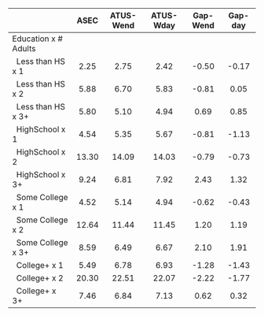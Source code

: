 
|                      |         ASEC |    ATUS-Wend |    ATUS-Wday |     Gap-Wend |      Gap-day |
| -------------------- | :----------: | :----------: | :----------: | :----------: | :----------: |
| Education x # Adults |              |              |              |              |              |
| &nbsp;&nbsp;Less than HS x 1 |         2.25 |         2.75 |         2.42 |        -0.50 |        -0.17 |
| &nbsp;&nbsp;Less than HS x 2 |         5.88 |         6.70 |         5.83 |        -0.81 |         0.05 |
| &nbsp;&nbsp;Less than HS x 3+ |         5.80 |         5.10 |         4.94 |         0.69 |         0.85 |
| &nbsp;&nbsp;HighSchool x 1 |         4.54 |         5.35 |         5.67 |        -0.81 |        -1.13 |
| &nbsp;&nbsp;HighSchool x 2 |        13.30 |        14.09 |        14.03 |        -0.79 |        -0.73 |
| &nbsp;&nbsp;HighSchool x 3+ |         9.24 |         6.81 |         7.92 |         2.43 |         1.32 |
| &nbsp;&nbsp;Some College x 1 |         4.52 |         5.14 |         4.94 |        -0.62 |        -0.43 |
| &nbsp;&nbsp;Some College x 2 |        12.64 |        11.44 |        11.45 |         1.20 |         1.19 |
| &nbsp;&nbsp;Some College x 3+ |         8.59 |         6.49 |         6.67 |         2.10 |         1.91 |
| &nbsp;&nbsp;College+ x 1 |         5.49 |         6.78 |         6.93 |        -1.28 |        -1.43 |
| &nbsp;&nbsp;College+ x 2 |        20.30 |        22.51 |        22.07 |        -2.22 |        -1.77 |
| &nbsp;&nbsp;College+ x 3+ |         7.46 |         6.84 |         7.13 |         0.62 |         0.32 |

